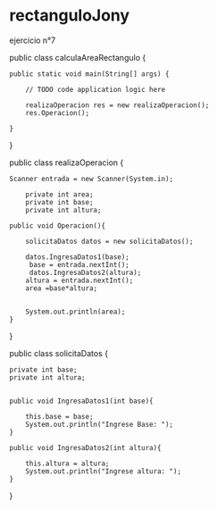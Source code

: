 # rectanguloJony
ejercicio n°7

public class calculaAreaRectangulo {

    
    public static void main(String[] args) {
    
        // TODO code application logic here
        
        realizaOperacion res = new realizaOperacion();
        res.Operacion();
        
    }  
    
}

public class realizaOperacion {
    
    Scanner entrada = new Scanner(System.in);
    
        private int area;
        private int base;
        private int altura; 
    
    public void Operacion(){
        
        solicitaDatos datos = new solicitaDatos();
       
        datos.IngresaDatos1(base);
         base = entrada.nextInt();
         datos.IngresaDatos2(altura);
        altura = entrada.nextInt();
        area =base*altura;
         
      
        System.out.println(area);
    }
    
    
}



public class solicitaDatos {
    
    private int base;
    private int altura;
    
    
    public void IngresaDatos1(int base){
    
        this.base = base; 
        System.out.println("Ingrese Base: ");
    }
    
    public void IngresaDatos2(int altura){
    
        this.altura = altura;
        System.out.println("Ingrese altura: ");   
    }
    
}
